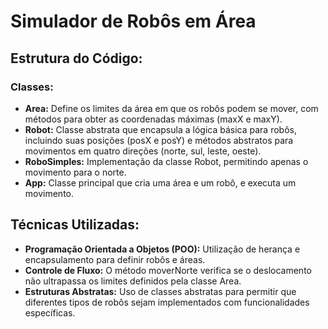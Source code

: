 # Simulador de Robôs em Área

## Estrutura do Código:

### Classes:

- **Area:** Define os limites da área em que os robôs podem se mover, com métodos para obter as coordenadas máximas (maxX e maxY).
- **Robot:** Classe abstrata que encapsula a lógica básica para robôs, incluindo suas posições (posX e posY) e métodos abstratos para movimentos em quatro direções (norte, sul, leste, oeste).
- **RoboSimples:** Implementação da classe Robot, permitindo apenas o movimento para o norte.
- **App:** Classe principal que cria uma área e um robô, e executa um movimento.

## Técnicas Utilizadas:

- **Programação Orientada a Objetos (POO):** Utilização de herança e encapsulamento para definir robôs e áreas.
- **Controle de Fluxo:** O método moverNorte verifica se o deslocamento não ultrapassa os limites definidos pela classe Area.
- **Estruturas Abstratas:** Uso de classes abstratas para permitir que diferentes tipos de robôs sejam implementados com funcionalidades específicas.
